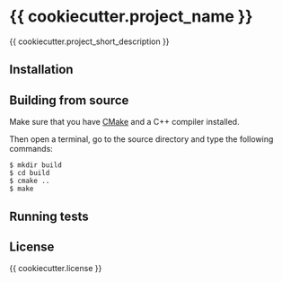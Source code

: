 # {{ cookiecutter.project_name }}

{{ cookiecutter.project_short_description }}

## Installation

## Building from source

Make sure that you have [CMake](http://www.cmake.org/) and a C++ compiler installed.

Then open a terminal, go to the source directory and type the following commands:

    $ mkdir build
    $ cd build
    $ cmake ..
    $ make

## Running tests

## License

{{ cookiecutter.license }}
